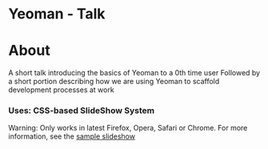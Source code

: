 # Yeoman - Talk

# About
A short talk introducing the basics of Yeoman to a 0th time user
Followed by a short portion describing how we are using Yeoman to scaffold development processes at work

### Uses: CSS-based SlideShow System
Warning: Only works in latest Firefox, Opera, Safari or Chrome.
For more information, see the [sample slideshow](http://lea.verou.me/csss/sample-slideshow.html) 